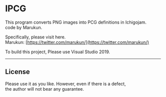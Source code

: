 <!-- IPCG README.md -->

# IPCG

This program converts PNG images into PCG definitions in Ichigojam.  
code by Marukun.

Specifically, please visit here.  
Marukun: [https://twitter.com/marukun/](https://twitter.com/marukun/)

To build this project, Please use Visual Studio 2019.  

---

## License

Please use it as you like. However, even if there is a defect,   
the author will not bear any guarantee.  
